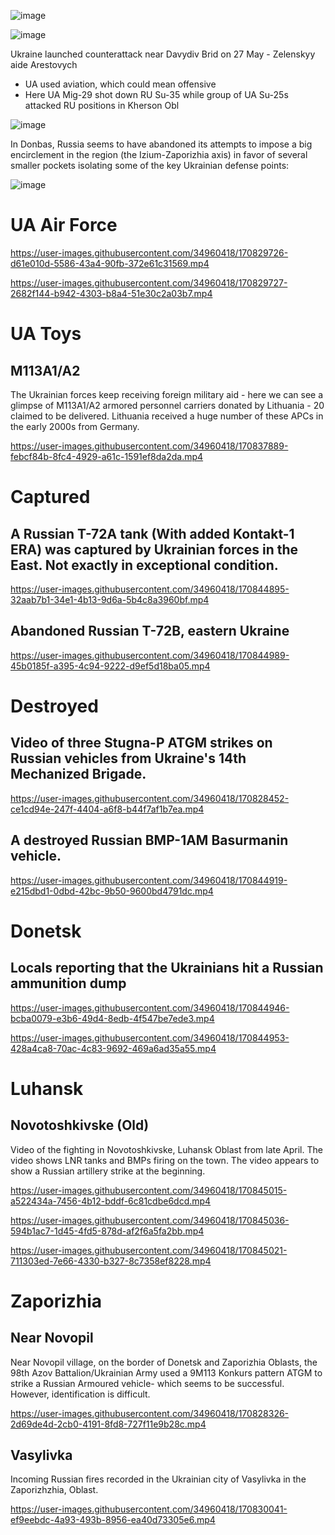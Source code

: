 ![image](https://user-images.githubusercontent.com/34960418/170830214-ac2ee329-ab79-40c1-b518-ce16d93cf153.png)

![image](https://user-images.githubusercontent.com/34960418/170828234-ed652eac-6039-4377-bd27-9431ce975010.png)

Ukraine launched counterattack near Davydiv Brid on 27 May - Zelenskyy aide Arestovych 

- UA used aviation, which could mean offensive
- Here UA Mig-29 shot down RU Su-35 while group of UA Su-25s attacked RU positions in Kherson Obl 

![image](https://user-images.githubusercontent.com/34960418/170828616-27da91c9-56c7-4641-a62f-5933a895c072.png)

In Donbas, Russia seems to have abandoned its attempts to impose a big encirclement in the region (the Izium-Zaporizhia axis) in favor of several smaller pockets isolating some of the key Ukrainian defense points:

![image](https://user-images.githubusercontent.com/34960418/170828756-030c6d4a-1aae-4528-9aa4-f24907a11fcc.png)


# UA Air Force

https://user-images.githubusercontent.com/34960418/170829726-d61e010d-5586-43a4-90fb-372e61c31569.mp4

https://user-images.githubusercontent.com/34960418/170829727-2682f144-b942-4303-b8a4-51e30c2a03b7.mp4


# UA Toys

## M113A1/A2

The Ukrainian forces keep receiving foreign military aid - here we can see a glimpse of M113A1/A2 armored personnel carriers donated by Lithuania - 20 claimed to be delivered. 
Lithuania received a huge number of these APCs in the early 2000s from Germany.

https://user-images.githubusercontent.com/34960418/170837889-febcf84b-8fc4-4929-a61c-1591ef8da2da.mp4


# Captured

## A Russian T-72A tank (With added Kontakt-1 ERA) was captured by Ukrainian forces in the East. Not exactly in exceptional condition.

https://user-images.githubusercontent.com/34960418/170844895-32aab7b1-34e1-4b13-9d6a-5b4c8a3960bf.mp4


## Abandoned Russian T-72B, eastern Ukraine

https://user-images.githubusercontent.com/34960418/170844989-45b0185f-a395-4c94-9222-d9ef5d18ba05.mp4


# Destroyed

## Video of three Stugna-P ATGM strikes on Russian vehicles from Ukraine's 14th Mechanized Brigade.

https://user-images.githubusercontent.com/34960418/170828452-ce1cd94e-247f-4404-a6f8-b44f7af1b7ea.mp4


## A destroyed Russian BMP-1AM Basurmanin vehicle.

https://user-images.githubusercontent.com/34960418/170844919-e215dbd1-0dbd-42bc-9b50-9600bd4791dc.mp4


# Donetsk

## Locals reporting that the Ukrainians hit a Russian ammunition dump

https://user-images.githubusercontent.com/34960418/170844946-bcba0079-e3b6-49d4-8edb-4f547be7ede3.mp4

https://user-images.githubusercontent.com/34960418/170844953-428a4ca8-70ac-4c83-9692-469a6ad35a55.mp4


# Luhansk

## Novotoshkivske (Old)

Video of the fighting in Novotoshkivske, Luhansk Oblast from late April. The video shows LNR tanks and BMPs firing on the town. The video appears to show a Russian artillery strike at the beginning.

https://user-images.githubusercontent.com/34960418/170845015-a522434a-7456-4b12-bddf-6c81cdbe6dcd.mp4

https://user-images.githubusercontent.com/34960418/170845036-594b1ac7-1d45-4fd5-878d-af2f6a5fa2bb.mp4

https://user-images.githubusercontent.com/34960418/170845021-711303ed-7e66-4330-b327-8c7358ef8228.mp4


# Zaporizhia

## Near Novopil

Near Novopil village, on the border of Donetsk and Zaporizhia Oblasts, the 98th Azov Battalion/Ukrainian Army used a 9M113 Konkurs pattern ATGM to strike a Russian Armoured vehicle- which seems to be successful. However, identification is difficult.

https://user-images.githubusercontent.com/34960418/170828326-2d69de4d-2cb0-4191-8fd8-727f11e9b28c.mp4


## Vasylivka

Incoming Russian fires recorded in the Ukrainian city of Vasylivka in the Zaporizhzhia, Oblast.

https://user-images.githubusercontent.com/34960418/170830041-ef9eebdc-4a93-493b-8956-ea40d73305e6.mp4


